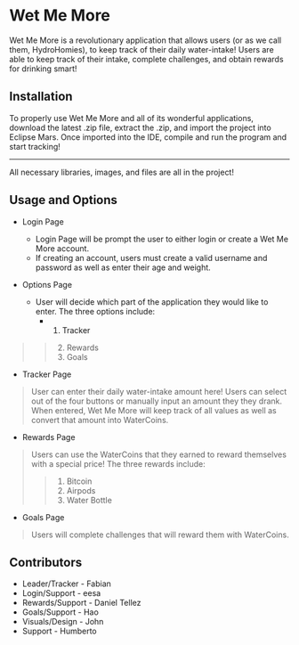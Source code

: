 # Wet Me More

Wet Me More is a revolutionary application that allows users (or as we call them, HydroHomies), to keep track of their daily water-intake! Users are able to keep track of their intake, complete challenges, and obtain rewards for drinking smart!  

## Installation

To properly use Wet Me More and all of its wonderful applications, download the latest .zip file, extract the .zip, and import the project into Eclipse Mars.  Once imported into the IDE, compile and run the program and start tracking!

***

All necessary libraries, images, and files are all in the project!

## Usage and Options

- Login Page
  - Login Page will be prompt the user to either login or create a Wet Me More account.
  - If creating an account, users must create a valid username and password as well as enter their age and weight.

- Options Page
  - User will decide which part of the application they would like to enter.  The three options include:
    - 1. Tracker
>> 2. Rewards
>> 3. Goals

- Tracker Page
> User can enter their daily water-intake amount here! Users can select out of the four buttons or manually input an amount they they drank.  When entered, Wet Me More will keep track of all values as well as convert that amount into WaterCoins.

- Rewards Page
> Users can use the WaterCoins that they earned to reward themselves with a special price!  The three rewards include:
>> 1. Bitcoin
>> 2. Airpods
>> 3. Water Bottle

- Goals Page
> Users will complete challenges that will reward them with WaterCoins.  

## Contributors 
- Leader/Tracker - Fabian
- Login/Support - eesa
- Rewards/Support - Daniel Tellez
- Goals/Support - Hao
- Visuals/Design - John
- Support - Humberto

